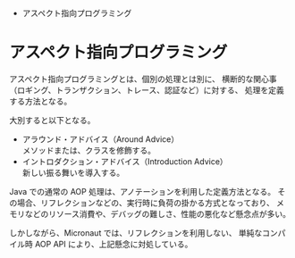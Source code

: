 <!-- toc -->
- アスペクト指向プログラミング

# アスペクト指向プログラミング
アスペクト指向プログラミングとは、個別の処理とは別に、
横断的な関心事（ロギング、トランザクション、トレース、認証など）に対する、
処理を定義する方法となる。

大別すると以下となる。

- アラウンド・アドバイス（Around Advice）  
  メソッドまたは、クラスを修飾する。
- イントロダクション・アドバイス（Introduction Advice）  
  新しい振る舞いを導入する。

Java での通常の AOP 処理は、アノテーションを利用した定義方法となる。
その場合、リフレクションなどの、実行時に負荷の掛かる方式となっており、
メモリなどのリソース消費や、デバッグの難しさ、性能の悪化など懸念点が多い。

しかしながら、Micronaut では、リフレクションを利用しない、
単純なコンパイル時 AOP API により、上記懸念に対処している。


